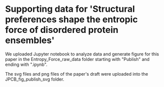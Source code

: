 # Supporting data for 'Structural preferences shape the entropic force of disordered protein ensembles'

We uploaded Jupyter notebook to analyze data and generate figure for this paper in the Entropy_Force_raw_data folder starting with "Publish" and ending with ".ipynb".

The svg files and png files of the paper's draft were uploaded into the JPCB_fig_publish_svg folder.
